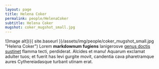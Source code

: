 ```yaml
---
layout: page
title: Helena Coker
permalink: people/HelenaCoker
subtitle: Helena Coker
mugshot: coker_mugshot_small.jpg
---
```

![Image alt]({{ site.baseurl }}/assets/img/people/coker_mugshot_small.jpg "Helena Coker")
Lorem **markdownum fugiens** lanigerosve [genus doctis
sustinet](http://violenta.com/contraria) flamma tecti, perdiderat. Alcides et
manu! Aquarum exclamat adulter tuos; et fuerit has levi gurgite movit, candentia
cava pharetramque aures Cythereiadasque turbant utinam erat.

